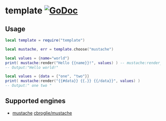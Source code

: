 # template [![GoDoc](https://godoc.org/github.com/vadv/gopher-lua-libs/template?status.svg)](https://godoc.org/github.com/vadv/gopher-lua-libs/template)

## Usage

```lua
local template = require("template")

local mustache, err = template.choose("mustache")

local values = {name="world"}
print( mustache:render("Hello {{name}}!", values) ) -- mustache:render_file()
-- Output:"Hello world!"

local values = {data = {"one", "two"}}
print( mustache:render("{{#data}} {{.}} {{/data}}", values) )
-- Output:" one two "
```

## Supported engines

* [mustache](https://mustache.github.io/) [cbroglie/mustache](https://github.com/cbroglie/mustache)

